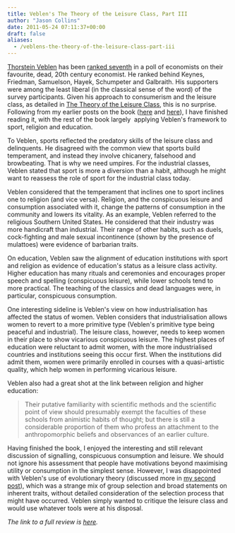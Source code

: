 ```yaml
---
title: Veblen's The Theory of the Leisure Class, Part III
author: "Jason Collins"
date: 2011-05-24 07:11:37+00:00
draft: false
aliases:
  - /veblens-the-theory-of-the-leisure-class-part-iii
---
```


[Thorstein Veblen](http://en.wikipedia.org/wiki/Thorstein_Veblen) has been [ranked seventh](http://econjwatch.org/file_download/487/DavisMay2011.pdf) in a poll of economists on their favourite, dead, 20th century economist. He ranked behind Keynes, Friedman, Samuelson, Hayek, Schumpeter and Galbraith. His supporters were among the least liberal (in the classical sense of the word) of the survey participants. Given his approach to consumerism and the leisure class, as detailed in [The Theory of the Leisure Class](https://www.jasoncollins.blog/thorstein-veblens-the-theory-of-the-leisure-class/), this is no surprise. Following from my earlier posts on the book ([here](https://www.jasoncollins.blog/veblens-the-theory-of-the-leisure-class-part-i/) and [here](https://www.jasoncollins.blog/veblens-the-theory-of-the-leisure-class-part-ii/)), I have finished reading it, with the rest of the book largely  applying Veblen's framework to sport, religion and education.

To Veblen, sports reflected the predatory skills of the leisure class and delinquents. He disagreed with the common view that sports build temperament, and instead they involve chicanery, falsehood and browbeating. That is why we need umpires. For the industrial classes, Veblen stated that sport is more a diversion than a habit, although he might want to reassess the role of sport for the industrial class today.

Veblen considered that the temperament that inclines one to sport inclines one to religion (and vice versa). Religion, and the conspicuous leisure and consumption associated with it, change the patterns of consumption in the community and lowers its vitality. As an example, Veblen referred to the religious Southern United States. He considered that their industry was more handicraft than industrial. Their range of other habits, such as duels, cock-fighting and male sexual incontinence (shown by the presence of mulattoes) were evidence of barbarian traits.

On education, Veblen saw the alignment of education institutions with sport and religion as evidence of education's status as a leisure class activity. Higher education has many rituals and ceremonies and encourages proper speech and spelling (conspicuous leisure), while lower schools tend to more practical. The teaching of the classics and dead languages were, in particular, conspicuous consumption.

One interesting sideline is Veblen's view on how industrialisation has affected the status of women. Veblen considers that industrialisation allows women to revert to a more primitive type (Veblen's primitive type being peaceful and industrial). The leisure class, however, needs to keep women in their place to show vicarious conspicuous leisure. The highest places of education were reluctant to admit women, with the more industrialised countries and institutions seeing this occur first. When the institutions did admit them, women were primarily enrolled in courses with a quasi-artistic quality, which help women in performing vicarious leisure.

Veblen also had a great shot at the link between religion and higher education:


<blockquote>Their putative familiarity with scientific methods and the scientific point of view should presumably exempt the faculties of these schools from animistic habits of thought; but there is still a considerable proportion of them who profess an attachment to the anthropomorphic beliefs and observances of an earlier culture.</blockquote>


Having finished the book, I enjoyed the interesting and still relevant discussion of signalling, conspicuous consumption and leisure. We should not ignore his assessment that people have motivations beyond maximising utility or consumption in the simplest sense. However, I was disappointed with Veblen's use of evolutionary theory (discussed more in [my second post](https://www.jasoncollins.blog/veblens-the-theory-of-the-leisure-class-part-ii/)), which was a strange mix of group selection and broad statements on inherent traits, without detailed consideration of the selection process that might have occurred. Veblen simply wanted to critique the leisure class and would use whatever tools were at his disposal.

_The link to a full review is [here](https://www.jasoncollins.blog/thorstein-veblens-the-theory-of-the-leisure-class/)._
